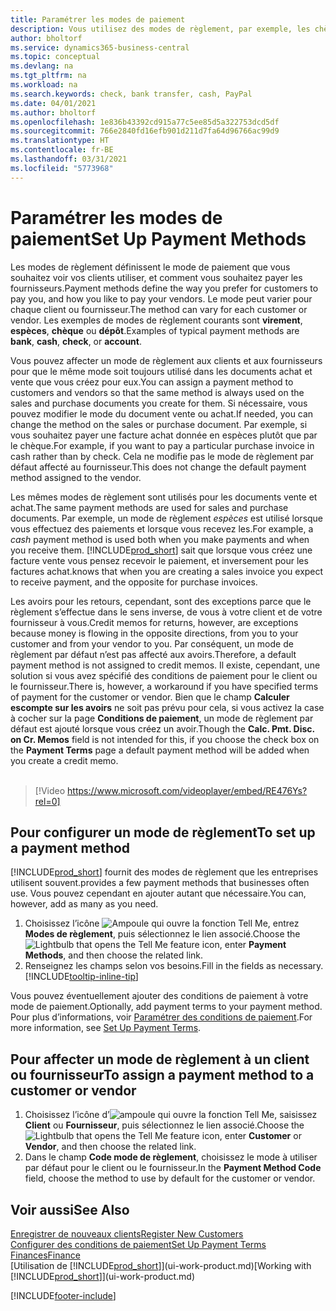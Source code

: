 ```yaml
---
title: Paramétrer les modes de paiement
description: Vous utilisez des modes de règlement, par exemple, les chèques, le transfert bancaire, les espèces, ou Paypal, pour définir la façon dont les factures vente et achat sont payées.
author: bholtorf
ms.service: dynamics365-business-central
ms.topic: conceptual
ms.devlang: na
ms.tgt_pltfrm: na
ms.workload: na
ms.search.keywords: check, bank transfer, cash, PayPal
ms.date: 04/01/2021
ms.author: bholtorf
ms.openlocfilehash: 1e836b43392cd915a77c5ee85d5a322753dcd5df
ms.sourcegitcommit: 766e2840fd16efb901d211d7fa64d96766ac99d9
ms.translationtype: HT
ms.contentlocale: fr-BE
ms.lasthandoff: 03/31/2021
ms.locfileid: "5773968"
---
```

# <a name="set-up-payment-methods"></a><span data-ttu-id="e3709-103">Paramétrer les modes de paiement</span><span class="sxs-lookup"><span data-stu-id="e3709-103">Set Up Payment Methods</span></span>

<span data-ttu-id="e3709-104">Les modes de règlement définissent le mode de paiement que vous souhaitez voir vos clients utiliser, et comment vous souhaitez payer les fournisseurs.</span><span class="sxs-lookup"><span data-stu-id="e3709-104">Payment methods define the way you prefer for customers to pay you, and how you like to pay your vendors.</span></span> <span data-ttu-id="e3709-105">Le mode peut varier pour chaque client ou fournisseur.</span><span class="sxs-lookup"><span data-stu-id="e3709-105">The method can vary for each customer or vendor.</span></span> <span data-ttu-id="e3709-106">Les exemples de modes de règlement courants sont **virement**, **espèces**, **chèque** ou **dépôt**.</span><span class="sxs-lookup"><span data-stu-id="e3709-106">Examples of typical payment methods are **bank**, **cash**, **check**, or **account**.</span></span>

<span data-ttu-id="e3709-107">Vous pouvez affecter un mode de règlement aux clients et aux fournisseurs pour que le même mode soit toujours utilisé dans les documents achat et vente que vous créez pour eux.</span><span class="sxs-lookup"><span data-stu-id="e3709-107">You can assign a payment method to customers and vendors so that the same method is always used on the sales and purchase documents you create for them.</span></span> <span data-ttu-id="e3709-108">Si nécessaire, vous pouvez modifier le mode du document vente ou achat.</span><span class="sxs-lookup"><span data-stu-id="e3709-108">If needed, you can change the method on the sales or purchase document.</span></span> <span data-ttu-id="e3709-109">Par exemple, si vous souhaitez payer une facture achat donnée en espèces plutôt que par le chèque.</span><span class="sxs-lookup"><span data-stu-id="e3709-109">For example, if you want to pay a particular purchase invoice in cash rather than by check.</span></span> <span data-ttu-id="e3709-110">Cela ne modifie pas le mode de règlement par défaut affecté au fournisseur.</span><span class="sxs-lookup"><span data-stu-id="e3709-110">This does not change the default payment method assigned to the vendor.</span></span>

<span data-ttu-id="e3709-111">Les mêmes modes de règlement sont utilisés pour les documents vente et achat.</span><span class="sxs-lookup"><span data-stu-id="e3709-111">The same payment methods are used for sales and purchase documents.</span></span> <span data-ttu-id="e3709-112">Par exemple, un mode de règlement _espèces_ est utilisé lorsque vous effectuez des paiements et lorsque vous recevez les.</span><span class="sxs-lookup"><span data-stu-id="e3709-112">For example, a _cash_ payment method is used both when you make payments and when you receive them.</span></span> [!INCLUDE[prod_short](includes/prod_short.md)] <span data-ttu-id="e3709-113">sait que lorsque vous créez une facture vente vous pensez recevoir le paiement, et inversement pour les factures achat.</span><span class="sxs-lookup"><span data-stu-id="e3709-113">knows that when you are creating a sales invoice you expect to receive payment, and the opposite for purchase invoices.</span></span>

<span data-ttu-id="e3709-114">Les avoirs pour les retours, cependant, sont des exceptions parce que le règlement s’effectue dans le sens inverse, de vous à votre client et de votre fournisseur à vous.</span><span class="sxs-lookup"><span data-stu-id="e3709-114">Credit memos for returns, however, are exceptions because money is flowing in the opposite directions, from you to your customer and from your vendor to you.</span></span> <span data-ttu-id="e3709-115">Par conséquent, un mode de règlement par défaut n’est pas affecté aux avoirs.</span><span class="sxs-lookup"><span data-stu-id="e3709-115">Therefore, a default payment method is not assigned to credit memos.</span></span> <span data-ttu-id="e3709-116">Il existe, cependant, une solution si vous avez spécifié des conditions de paiement pour le client ou le fournisseur.</span><span class="sxs-lookup"><span data-stu-id="e3709-116">There is, however, a workaround if you have specified terms of payment for the customer or vendor.</span></span> <span data-ttu-id="e3709-117">Bien que le champ **Calculer escompte sur les avoirs** ne soit pas prévu pour cela, si vous activez la case à cocher sur la page **Conditions de paiement**, un mode de règlement par défaut est ajouté lorsque vous créez un avoir.</span><span class="sxs-lookup"><span data-stu-id="e3709-117">Though the **Calc. Pmt. Disc. on Cr. Memos** field is not intended for this, if you choose the check box on the **Payment Terms** page a default payment method will be added when you create a credit memo.</span></span> <br><br>  

> [!Video https://www.microsoft.com/videoplayer/embed/RE476Ys?rel=0]

## <a name="to-set-up-a-payment-method"></a><span data-ttu-id="e3709-118">Pour configurer un mode de règlement</span><span class="sxs-lookup"><span data-stu-id="e3709-118">To set up a payment method</span></span>

[!INCLUDE[prod_short](includes/prod_short.md)] <span data-ttu-id="e3709-119">fournit des modes de règlement que les entreprises utilisent souvent.</span><span class="sxs-lookup"><span data-stu-id="e3709-119">provides a few payment methods that businesses often use.</span></span> <span data-ttu-id="e3709-120">Vous pouvez cependant en ajouter autant que nécessaire.</span><span class="sxs-lookup"><span data-stu-id="e3709-120">You can, however, add as many as you need.</span></span>

1. <span data-ttu-id="e3709-121">Choisissez l’icône ![Ampoule qui ouvre la fonction Tell Me](media/ui-search/search_small.png "Dites-moi ce que vous voulez faire"), entrez **Modes de règlement**, puis sélectionnez le lien associé.</span><span class="sxs-lookup"><span data-stu-id="e3709-121">Choose the ![Lightbulb that opens the Tell Me feature](media/ui-search/search_small.png "Tell me what you want to do") icon, enter **Payment Methods**, and then choose the related link.</span></span>
2. <span data-ttu-id="e3709-122">Renseignez les champs selon vos besoins.</span><span class="sxs-lookup"><span data-stu-id="e3709-122">Fill in the fields as necessary.</span></span> [!INCLUDE[tooltip-inline-tip](includes/tooltip-inline-tip_md.md)]

<span data-ttu-id="e3709-123">Vous pouvez éventuellement ajouter des conditions de paiement à votre mode de paiement.</span><span class="sxs-lookup"><span data-stu-id="e3709-123">Optionally, add payment terms to your payment method.</span></span> <span data-ttu-id="e3709-124">Pour plus d’informations, voir [Paramétrer des conditions de paiement](finance-payment-terms.md).</span><span class="sxs-lookup"><span data-stu-id="e3709-124">For more information, see [Set Up Payment Terms](finance-payment-terms.md).</span></span>  

## <a name="to-assign-a-payment-method-to-a-customer-or-vendor"></a><span data-ttu-id="e3709-125">Pour affecter un mode de règlement à un client ou fournisseur</span><span class="sxs-lookup"><span data-stu-id="e3709-125">To assign a payment method to a customer or vendor</span></span>

1. <span data-ttu-id="e3709-126">Choisissez l’icône d’![ampoule qui ouvre la fonction Tell Me](media/ui-search/search_small.png "Dites-moi ce que vous voulez faire"), saisissez **Client** ou **Fournisseur**, puis sélectionnez le lien associé.</span><span class="sxs-lookup"><span data-stu-id="e3709-126">Choose the ![Lightbulb that opens the Tell Me feature](media/ui-search/search_small.png "Tell me what you want to do") icon, enter **Customer** or **Vendor**, and then choose the related link.</span></span>
2. <span data-ttu-id="e3709-127">Dans le champ **Code mode de règlement**, choisissez le mode à utiliser par défaut pour le client ou le fournisseur.</span><span class="sxs-lookup"><span data-stu-id="e3709-127">In the **Payment Method Code** field, choose the method to use by default for the customer or vendor.</span></span>

## <a name="see-also"></a><span data-ttu-id="e3709-128">Voir aussi</span><span class="sxs-lookup"><span data-stu-id="e3709-128">See Also</span></span>

[<span data-ttu-id="e3709-129">Enregistrer de nouveaux clients</span><span class="sxs-lookup"><span data-stu-id="e3709-129">Register New Customers</span></span>](sales-how-register-new-customers.md)  
[<span data-ttu-id="e3709-130">Configurer des conditions de paiement</span><span class="sxs-lookup"><span data-stu-id="e3709-130">Set Up Payment Terms</span></span>](finance-payment-terms.md)  
[<span data-ttu-id="e3709-131">Finances</span><span class="sxs-lookup"><span data-stu-id="e3709-131">Finance</span></span>](finance.md)  
<span data-ttu-id="e3709-132">[Utilisation de [!INCLUDE[prod_short](includes/prod_short.md)]](ui-work-product.md)</span><span class="sxs-lookup"><span data-stu-id="e3709-132">[Working with [!INCLUDE[prod_short](includes/prod_short.md)]](ui-work-product.md)</span></span>  


[!INCLUDE[footer-include](includes/footer-banner.md)]